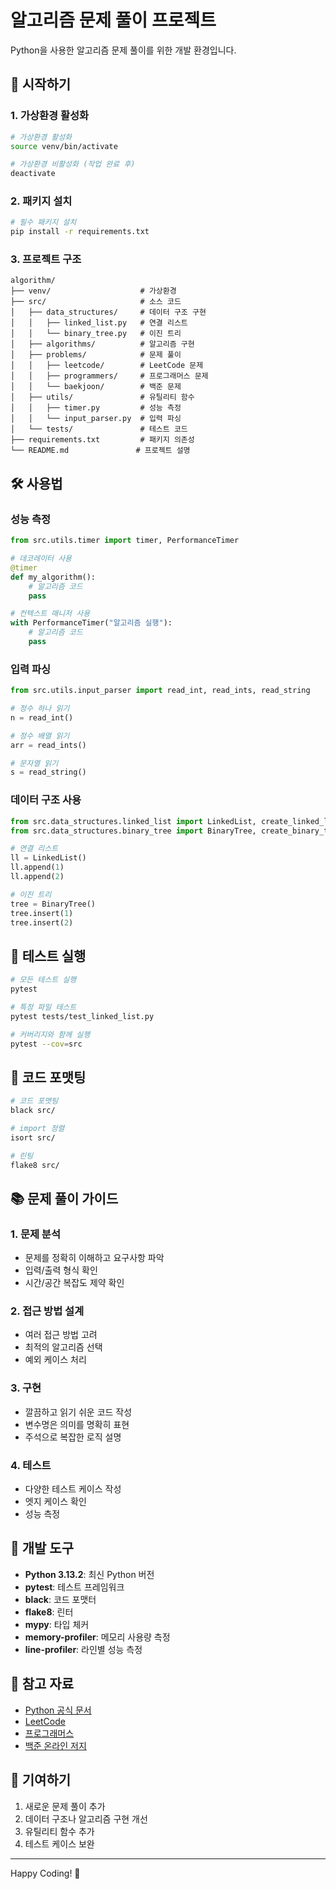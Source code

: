 # 알고리즘 문제 풀이 프로젝트

Python을 사용한 알고리즘 문제 풀이를 위한 개발 환경입니다.

## 🚀 시작하기

### 1. 가상환경 활성화

```bash
# 가상환경 활성화
source venv/bin/activate

# 가상환경 비활성화 (작업 완료 후)
deactivate
```

### 2. 패키지 설치

```bash
# 필수 패키지 설치
pip install -r requirements.txt
```

### 3. 프로젝트 구조

```
algorithm/
├── venv/                    # 가상환경
├── src/                     # 소스 코드
│   ├── data_structures/     # 데이터 구조 구현
│   │   ├── linked_list.py   # 연결 리스트
│   │   └── binary_tree.py   # 이진 트리
│   ├── algorithms/          # 알고리즘 구현
│   ├── problems/            # 문제 풀이
│   │   ├── leetcode/        # LeetCode 문제
│   │   ├── programmers/     # 프로그래머스 문제
│   │   └── baekjoon/        # 백준 문제
│   ├── utils/               # 유틸리티 함수
│   │   ├── timer.py         # 성능 측정
│   │   └── input_parser.py  # 입력 파싱
│   └── tests/               # 테스트 코드
├── requirements.txt         # 패키지 의존성
└── README.md               # 프로젝트 설명
```

## 🛠️ 사용법

### 성능 측정

```python
from src.utils.timer import timer, PerformanceTimer

# 데코레이터 사용
@timer
def my_algorithm():
    # 알고리즘 코드
    pass

# 컨텍스트 매니저 사용
with PerformanceTimer("알고리즘 실행"):
    # 알고리즘 코드
    pass
```

### 입력 파싱

```python
from src.utils.input_parser import read_int, read_ints, read_string

# 정수 하나 읽기
n = read_int()

# 정수 배열 읽기
arr = read_ints()

# 문자열 읽기
s = read_string()
```

### 데이터 구조 사용

```python
from src.data_structures.linked_list import LinkedList, create_linked_list
from src.data_structures.binary_tree import BinaryTree, create_binary_tree

# 연결 리스트
ll = LinkedList()
ll.append(1)
ll.append(2)

# 이진 트리
tree = BinaryTree()
tree.insert(1)
tree.insert(2)
```

## 🧪 테스트 실행

```bash
# 모든 테스트 실행
pytest

# 특정 파일 테스트
pytest tests/test_linked_list.py

# 커버리지와 함께 실행
pytest --cov=src
```

## 📝 코드 포맷팅

```bash
# 코드 포맷팅
black src/

# import 정렬
isort src/

# 린팅
flake8 src/
```

## 📚 문제 풀이 가이드

### 1. 문제 분석
- 문제를 정확히 이해하고 요구사항 파악
- 입력/출력 형식 확인
- 시간/공간 복잡도 제약 확인

### 2. 접근 방법 설계
- 여러 접근 방법 고려
- 최적의 알고리즘 선택
- 예외 케이스 처리

### 3. 구현
- 깔끔하고 읽기 쉬운 코드 작성
- 변수명은 의미를 명확히 표현
- 주석으로 복잡한 로직 설명

### 4. 테스트
- 다양한 테스트 케이스 작성
- 엣지 케이스 확인
- 성능 측정

## 🔧 개발 도구

- **Python 3.13.2**: 최신 Python 버전
- **pytest**: 테스트 프레임워크
- **black**: 코드 포맷터
- **flake8**: 린터
- **mypy**: 타입 체커
- **memory-profiler**: 메모리 사용량 측정
- **line-profiler**: 라인별 성능 측정

## 📖 참고 자료

- [Python 공식 문서](https://docs.python.org/3/)
- [LeetCode](https://leetcode.com/)
- [프로그래머스](https://programmers.co.kr/)
- [백준 온라인 저지](https://www.acmicpc.net/)

## 🤝 기여하기

1. 새로운 문제 풀이 추가
2. 데이터 구조나 알고리즘 구현 개선
3. 유틸리티 함수 추가
4. 테스트 케이스 보완

---

Happy Coding! 🎉
